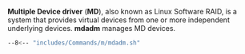 **Multiple Device driver** (**MD**), also known as Linux Software RAID, is a system that provides virtual devices from one or more independent underlying devices.
**mdadm** manages MD devices.

```sh
--8<-- "includes/Commands/m/mdadm.sh"
```